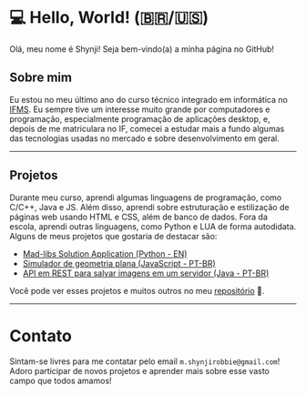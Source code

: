 # 💻 Hello, World! (🇧🇷/🇺🇸)
Olá, meu nome é Shynji! Seja bem-vindo(a) a minha página no GitHub!

## Sobre mim
Eu estou no meu último ano do curso técnico integrado em informática no [IFMS](https://www.ifms.edu.br/). Eu sempre tive um interesse muito grande por computadores e programação, especialmente programação de aplicações desktop, e, depois de me matriculara no IF, comecei a estudar mais a fundo algumas das tecnologias usadas no mercado e sobre desenvolvimento em geral.

---
## Projetos
Durante meu curso, aprendi algumas linguagens de programação, como C/C++, Java e JS. Além disso, aprendi sobre estruturação e estilização de páginas web usando HTML e CSS, além de banco de dados. Fora da escola, aprendi outras linguagens, como Python e LUA de forma autodidata. Alguns de meus projetos que gostaria de destacar são: 
- [Mad-libs Solution Application (Python - EN)](https://github.com/mira-oza/mad-libs-python)
- [Simulador de geometria plana (JavaScript - PT-BR)](https://github.com/mira-oza/simulador-geometria-plana)
- [API em REST para salvar imagens em um servidor (Java - PT-BR)](https://github.com/mira-oza/upload-api)

Você pode ver esses projetos e muitos outros no meu [repositório](https://github.com/mira-oza?tab=repositories) 👀.

---
# Contato
Sintam-se livres para me contatar pelo email `m.shynjirobbie@gmail.com`! Adoro participar de novos projetos e aprender mais sobre esse vasto campo que todos amamos!